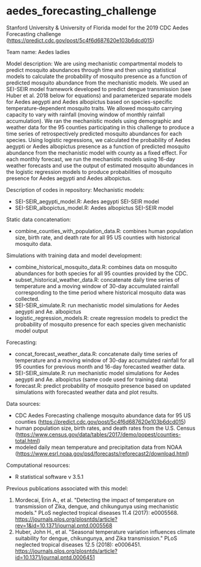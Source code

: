 # aedes_forecasting_challenge

Stanford University & University of Florida model for the 2019 CDC Aedes Forecasting challenge (https://predict.cdc.gov/post/5c4f6d687620e103b6dcd015)

Team name: Aedes ladies

Model description: 
We are using mechanistic compartmental models to predict mosquito abundances through time and then using statistical models to calculate 
the probability of mosquito presence as a function of predicted mosquito abundance from the mechanistic models. We used an SEI-SEIR model framework developed to predict dengue transmission (see Huber et al. 2018 below for equations) and parameterized separate models for Aedes aegypti and Aedes albopictus based on species-specific temperature-dependent mosquito traits. We allowed mosquito carrying capacity to vary with rainfall (moving window of monthly rainfall accumulation). We ran the mechanistic models using demographic and weather data for the 95 counties participating in this challenge to produce a time series of retrospectively predicted mosquito abundances for each species. Using logistic regressions, we calculated the probability of Aedes aegypti or Aedes albopictus presence as a function of predicted mosquito abundance from the mechanistic model with county as a fixed effect. For each monthly forecast, we run the mechanistic models using 16-day weather forecasts and use the output of estimated mosquito abundances in the logistic regression models to produce probabilities of mosquito presence for Aedes aegypti and Aedes albopictus.

Description of codes in repository:
Mechanistic models:
- SEI-SEIR_aegypti_model.R: Aedes aegypti SEI-SEIR model
- SEI-SEIR_albopictus_model.R: Aedes albopictus SEI-SEIR model

Static data concatenation:
- combine_counties_with_population_data.R: combines human population size, birth rate, and death rate for all 95 US counties with historical mosquito data.

Simulations with training data and model development: 
- combine_historical_mosquito_data.R: combines data on mosquito abundances for both species for all 95 counties provided by the CDC.
- subset_historical_weather_data.R: concatenate daily time series of temperature and a moving window of 30-day accumulated rainfall corresponding to the time period where historical mosquito data was collected.
- SEI-SEIR_simulate.R: run mechanistic model simulations for Aedes aegypti and Ae. albopictus
- logistic_regression_models.R: create regression models to predict the probability of mosquito presence for each species given mechanistic model output

Forecasting:
- concat_forecast_weather_data.R: concatenate daily time series of temperature and a moving window of 30-day accumulated rainfall for all 95 counties for previous month and 16-day forecasted weather data.
- SEI-SEIR_simulate.R: run mechanistic model simulations for Aedes aegypti and Ae. albopictus (same code used for training data)
- forecast.R: predict probability of mosquito presence based on updated simulations with forecasted weather data and plot results.

Data sources: 
 - CDC Aedes Forecasting challenge mosquito abundance data for 95 US counties (https://predict.cdc.gov/post/5c4f6d687620e103b6dcd015) 
 - human population size, birth rates, and death rates from the U.S. Census (https://www.census.gov/data/tables/2017/demo/popest/counties-total.html) 
 - modeled daily mean temperature and precipitation data from NOAA (https://www.esrl.noaa.gov/psd/forecasts/reforecast2/download.html)
 
Computational resources: 
 - R statistical software v 3.5.1
 
Previous publications associated with this model:
1.	Mordecai, Erin A., et al. "Detecting the impact of temperature on transmission of Zika, dengue, and chikungunya using
        mechanistic models." PLoS neglected tropical diseases 11.4 (2017): e0005568. 
        https://journals.plos.org/plosntds/article?rev=1&id=10.1371/journal.pntd.0005568
2.	Huber, John H., et al. "Seasonal temperature variation influences climate suitability for dengue, chikungunya, and Zika 
        transmission." PLoS neglected tropical diseases 12.5 (2018): e0006451. 
        https://journals.plos.org/plosntds/article?id=10.1371/journal.pntd.0006451
